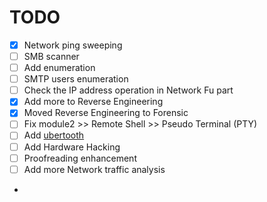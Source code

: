 # TODO

- [x] Network ping sweeping
- [ ] SMB scanner
- [ ] Add enumeration
- [ ] SMTP users enumeration
- [ ] Check the IP address operation in Network Fu part
- [x] Add more to Reverse Engineering 
- [x] Moved Reverse Engineering to Forensic  
- [ ] Fix module2 >> Remote Shell >> Pseudo Terminal (PTY)
- [ ] Add [ubertooth](http://www.evilsocket.net/2015/02/12/rubertooth-a-complete-ruby-porting-of-the-ubertooth-libraries-and-utilities/) 
- [ ] Add Hardware Hacking
- [ ] Proofreading enhancement
- [ ] Add more Network traffic analysis 
- 
